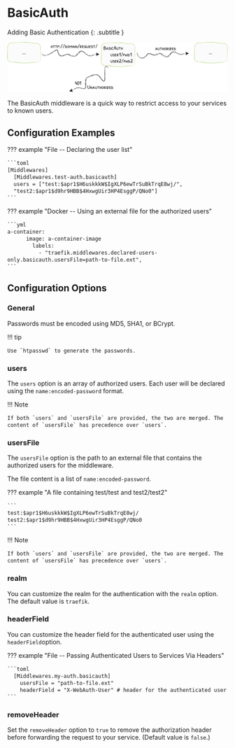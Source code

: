 # BasicAuth

Adding Basic Authentication
{: .subtitle }

![BasicAuth](../assets/img/middleware/basicauth.png)

The BasicAuth middleware is a quick way to restrict access to your services to known users.

## Configuration Examples

??? example "File -- Declaring the user list"

    ```toml
    [Middlewares]
      [Middlewares.test-auth.basicauth]
      users = ["test:$apr1$H6uskkkW$IgXLP6ewTrSuBkTrqE8wj/", 
      "test2:$apr1$d9hr9HBB$4HxwgUir3HP4EsggP/QNo0"]
    ```

??? example "Docker -- Using an external file for the authorized users"

    ```yml
    a-container:
          image: a-container-image 
            labels:
              - "traefik.middlewares.declared-users-only.basicauth.usersFile=path-to-file.ext",
    ```

## Configuration Options

### General

Passwords must be encoded using MD5, SHA1, or BCrypt.

!!! tip 
   
    Use `htpasswd` to generate the passwords.

### users

The `users` option is an array of authorized users. Each user will be declared using the `name:encoded-password` format.

!!! Note
    
    If both `users` and `usersFile` are provided, the two are merged. The content of `usersFile` has precedence over `users`.

### usersFile

The `usersFile` option is the path to an external file that contains the authorized users for the middleware.

The file content is a list of `name:encoded-password`.

??? example "A file containing test/test and test2/test2"

    ```
    test:$apr1$H6uskkkW$IgXLP6ewTrSuBkTrqE8wj/
    test2:$apr1$d9hr9HBB$4HxwgUir3HP4EsggP/QNo0
    ```

!!! Note
    
    If both `users` and `usersFile` are provided, the two are merged. The content of `usersFile` has precedence over `users`.

### realm

You can customize the realm for the authentication with the `realm` option. The default value is `traefik`. 

### headerField

You can customize the header field for the authenticated user using the `headerField`option.

??? example "File -- Passing Authenticated Users to Services Via Headers"

    ```toml
      [Middlewares.my-auth.basicauth]
        usersFile = "path-to-file.ext"
        headerField = "X-WebAuth-User" # header for the authenticated user
    ```

### removeHeader

Set the `removeHeader` option to `true` to remove the authorization header before forwarding the request to your service. (Default value is `false`.)

